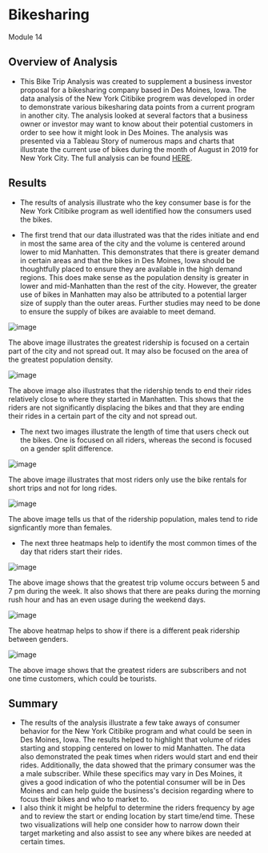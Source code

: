 # Bikesharing
Module 14

## Overview of Analysis

- This Bike Trip Analysis was created to supplement a business investor proposal for a bikesharing company based in Des Moines, Iowa. The data analysis of the New York Citibike progrem was developed in order to demonstrate various bikesharing data points from a current program in another city. The analysis looked at several factors that a business owner or investor may want to know about their potential customers in order to see how it might look in Des Moines. The analysis was presented via a Tableau Story of numerous maps and charts that illustrate the current use of bikes during the month of August in 2019 for New York City. The full analysis can be found [HERE](https://public.tableau.com/app/profile/austin.cyr/viz/NYC_CB_Challenge_Austin_Cyr/Story1).

## Results

- The results of analysis illustrate who the key consumer base is for the New York Citibike program as well identified how the consumers used the bikes. 

- The first trend that our data illustrated was that the rides initiate and end in most the same area of the city and the volume is centered around lower to mid Manhatten. This demonstrates that there is greater demand in certain areas and that the bikes in Des Moines, Iowa should be thoughtfully placed to ensure they are available in the high demand regions. This does make sense as the population density is greater in lower and mid-Manhatten than the rest of the city. However, the greater use of bikes in Manhatten may also be attributed to a potential larger size of supply than the outer areas. Further studies may need to be done to ensure the supply of bikes are avaiable to meet demand. 

![image](https://user-images.githubusercontent.com/84824391/133723593-a1c3b45b-2ae6-4795-bd56-987bb1679d17.png)

The above image illustrates the greatest ridership is focused on a certain part of the city and not spread out. It may also be focused on the area of the greatest population density. 

![image](https://user-images.githubusercontent.com/84824391/133723799-2cb2b810-a585-446a-ac7a-fa73d7462926.png)

The above image also illustrates that the ridership tends to end their rides relatively close to where they started in Manhatten. This shows that the riders are not significantly displacing the bikes and that they are ending their rides in a certain part of the city and not spread out. 

- The next two images illustrate the length of time that users check out the bikes. One is focused on all riders, whereas the second is focused on a gender split difference. 

![image](https://user-images.githubusercontent.com/84824391/133724837-c8faf7d7-ff77-4907-a9d2-c955c52c8956.png)

The above image illustrates that most riders only use the bike rentals for short trips and not for long rides. 

![image](https://user-images.githubusercontent.com/84824391/133725042-4a9c062a-63a2-4b49-9a70-f6fd6a44fbd7.png)

The above image tells us that of the ridership population, males tend to ride signficantly more than females. 

- The next three heatmaps help to identify the most common times of the day that riders start their rides. 

![image](https://user-images.githubusercontent.com/84824391/133725331-00fa0f24-e4fa-4b5d-8857-38a2022eac33.png)

The above image shows that the greatest trip volume occurs between 5 and 7 pm during the week. It also shows that there are peaks during the morning rush hour and has an even usage during the weekend days. 

![image](https://user-images.githubusercontent.com/84824391/133725479-d8aeebc8-9cc7-4f7b-b684-bad237fd069d.png)

The above heatmap helps to show if there is a different peak ridership between genders. 

![image](https://user-images.githubusercontent.com/84824391/133725552-a4706603-fa19-4b4a-936a-1df6854eb8e1.png)

The above image shows that the greatest riders are subscribers and not one time customers, which could be tourists. 


## Summary

- The results of the analysis illustrate a few take aways of consumer behavior for the New York Citibike program and what could be seen in Des Moines, Iowa. The results helped to highlight that volume of rides starting and stopping centered on lower to mid Manhatten. The data also demonstrated the peak times when riders would start and end their rides. Additionally, the data showed that the primary consumer was the a male subscriber. While these specifics may vary in Des Moines, it gives a good indication of who the potential consumer will be in Des Moines and can help guide the business's decision regarding where to focus their bikes and who to market to. 
- I also think it might be helpful to determine the riders frequency by age and to review the start or ending location by start time/end time. These two visualizations will help one consider how to narrow down their target marketing and also assist to see any where bikes are needed at certain times. 
